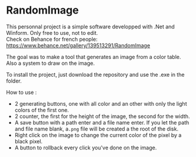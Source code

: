 # RandomImage

This personnal project is a simple software developped with .Net and Winform. Only free to use, not to edit.  
Check on Behance for french people: https://www.behance.net/gallery/139513291/RandomImage

The goal was to make a tool that generates an image from a color table. Also a system to draw on the image.

To install the project, just download the repository and use the .exe in the folder.

How to use : 
* 2 generating buttons, one with all color and an other with only the light colors of the first one.
* 2 counter, the first for the height of the image, the second for the width.
* A save button with a path enter and a file name enter. If you let the path and file name blank, a``.png`` file will be created a the root of the disk.
* Right click on the image to change the current color of the pixel by a black pixel.
* A button to rollback every click you've done on the image.
